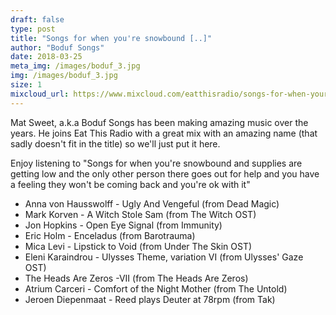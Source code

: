 ```yaml
---
draft: false
type: post
title: "Songs for when you're snowbound [..]"
author: "Boduf Songs"
date: 2018-03-25
meta_img: /images/boduf_3.jpg
img: /images/boduf_3.jpg
size: 1
mixcloud_url: https://www.mixcloud.com/eatthisradio/songs-for-when-youre-snowbound-and-supplies-are-getting-low-and-the-only-other-person/
---
```


Mat Sweet, a.k.a Boduf Songs has been making amazing music over the years. He joins Eat This Radio with a great mix with an amazing name (that sadly doesn't fit in the title) so we'll just put it here. 

Enjoy listening to "Songs for when you're snowbound and supplies are getting low and the only other person there goes out for help and you have a feeling they won't be coming back and you're ok with it"

- Anna von Hausswolff - Ugly And Vengeful (from Dead Magic)
- Mark Korven - A Witch Stole Sam (from The Witch OST)
- Jon Hopkins - Open Eye Signal (from Immunity)
- Eric Holm - Enceladus (from Barotrauma)
- Mica Levi - Lipstick to Void (from Under The Skin OST)
- Eleni Karaindrou - Ulysses Theme, variation VI (from Ulysses' Gaze OST)
- The Heads Are Zeros -VII (from The Heads Are Zeros)
- Atrium Carceri - Comfort of the Night Mother (from The Untold)
- Jeroen Diepenmaat - Reed plays Deuter at 78rpm (from Tak)